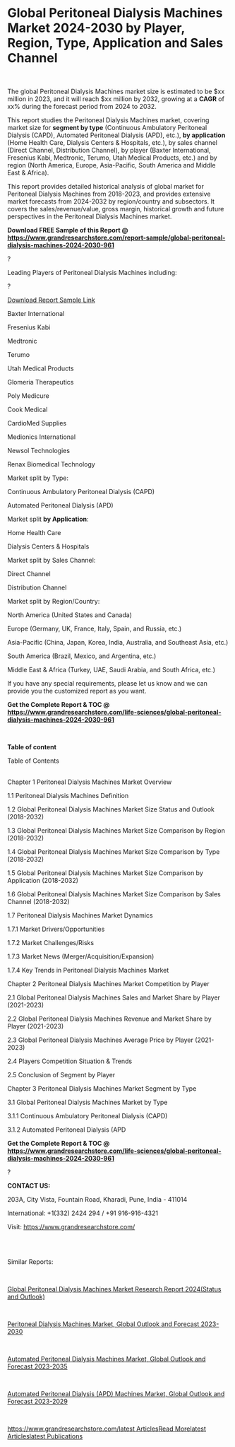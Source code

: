 <h1>Global Peritoneal Dialysis Machines Market 2024-2030 by Player, Region, Type, Application and Sales Channel</h1><br/><p>The global Peritoneal Dialysis Machines market size is estimated to be $xx million in 2023, and it will reach $xx million by 2032, growing at a <strong>CAGR</strong> of xx% during the forecast period from 2024 to 2032.</p>
 
 
 
 <p>This report studies the Peritoneal Dialysis Machines market, covering market size for <strong>segment by type</strong> (Continuous Ambulatory Peritoneal Dialysis (CAPD), Automated Peritoneal Dialysis (APD), etc.), <strong>by application</strong> (Home Health Care, Dialysis Centers & Hospitals, etc.), by sales channel (Direct Channel, Distribution Channel), by player (Baxter International, Fresenius Kabi, Medtronic, Terumo, Utah Medical Products, etc.) and by region (North America, Europe, Asia-Pacific, South America and Middle East & Africa).</p>
 
 
 
 <p>This report provides detailed historical analysis of global market for Peritoneal Dialysis Machines from 2018-2023, and provides extensive market forecasts from 2024-2032 by region/country and subsectors. It covers the sales/revenue/value, gross margin, historical growth and future perspectives in the Peritoneal Dialysis Machines market.</p>
 
 
 
 <div><b>Download FREE Sample of this Report @ <a href="https://www.grandresearchstore.com/report-sample/global-peritoneal-dialysis-machines-2024-2030-961">https://www.grandresearchstore.com/report-sample/global-peritoneal-dialysis-machines-2024-2030-961</a></b></div>
 
 
 
 <p>? </p>
 
 
 
 <p>Leading Players of Peritoneal Dialysis Machines including:</p>
 
 
 
 <p>? </p>
 
 
 
 <p><a href="https://www.grandresearchstore.com/mr-admin/report-sample/global-peritoneal-dialysis-machines-2024-2030-961">Download Report Sample Link</a></p>
 
 
 
 <p>Baxter International</p>
 
 
 
 <p>Fresenius Kabi</p>
 
 
 
 <p>Medtronic</p>
 
 
 
 <p>Terumo</p>
 
 
 
 <p>Utah Medical Products</p>
 
 
 
 <p>Glomeria Therapeutics</p>
 
 
 
 <p>Poly Medicure</p>
 
 
 
 <p>Cook Medical</p>
 
 
 
 <p>CardioMed Supplies</p>
 
 
 
 <p>Medionics International</p>
 
 
 
 <p>Newsol Technologies</p>
 
 
 
 <p>Renax Biomedical Technology</p>
 
 
 
 <p>Market split by Type:</p>
 
 
 
 <p>Continuous Ambulatory Peritoneal Dialysis (CAPD)</p>
 
 
 
 <p>Automated Peritoneal Dialysis (APD)</p>
 
 
 
 <p>Market split <strong>by Application</strong>:</p>
 
 
 
 <p>Home Health Care</p>
 
 
 
 <p>Dialysis Centers & Hospitals</p>
 
 
 
 <p>Market split by Sales Channel:</p>
 
 
 
 <p>Direct Channel</p>
 
 
 
 <p>Distribution Channel</p>
 
 
 
 <p>Market split by Region/Country:</p>
 
 
 
 <p>North America (United States and Canada)</p>
 
 
 
 <p>Europe (Germany, UK, France, Italy, Spain, and Russia, etc.)</p>
 
 
 
 <p>Asia-Pacific (China, Japan, Korea, India, Australia, and Southeast Asia, etc.)</p>
 
 
 
 <p>South America (Brazil, Mexico, and Argentina, etc.)</p>
 
 
 
 <p>Middle East & Africa (Turkey, UAE, Saudi Arabia, and South Africa, etc.)</p>
 
 
 
 <p>If you have any special requirements, please let us know and we can provide you the customized report as you want.</p>
 
 
 
 <div><b>Get the Complete Report & TOC @ <a href="https://www.grandresearchstore.com/life-sciences/global-peritoneal-dialysis-machines-2024-2030-961">https://www.grandresearchstore.com/life-sciences/global-peritoneal-dialysis-machines-2024-2030-961</a></b></div>
 
 
 
 <p><br />
 
 <b>Table of content</b></p>
 
 
 
 <p>Table of Contents<br />
 
 <br />
 
 Chapter 1 Peritoneal Dialysis Machines Market Overview<br />
 
 1.1 Peritoneal Dialysis Machines Definition<br />
 
 1.2 Global Peritoneal Dialysis Machines Market Size Status and Outlook (2018-2032)<br />
 
 1.3 Global Peritoneal Dialysis Machines Market Size Comparison by Region (2018-2032)<br />
 
 1.4 Global Peritoneal Dialysis Machines Market Size Comparison by Type (2018-2032)<br />
 
 1.5 Global Peritoneal Dialysis Machines Market Size Comparison by Application (2018-2032)<br />
 
 1.6 Global Peritoneal Dialysis Machines Market Size Comparison by Sales Channel (2018-2032)<br />
 
 1.7 Peritoneal Dialysis Machines Market Dynamics<br />
 
 1.7.1 Market Drivers/Opportunities<br />
 
 1.7.2 Market Challenges/Risks<br />
 
 1.7.3 Market News (Merger/Acquisition/Expansion)<br />
 
 1.7.4 Key Trends in Peritoneal Dialysis Machines Market<br />
 
 Chapter 2 Peritoneal Dialysis Machines Market Competition by Player<br />
 
 2.1 Global Peritoneal Dialysis Machines Sales and Market Share by Player (2021-2023)<br />
 
 2.2 Global Peritoneal Dialysis Machines Revenue and Market Share by Player (2021-2023)<br />
 
 2.3 Global Peritoneal Dialysis Machines Average Price by Player (2021-2023)<br />
 
 2.4 Players Competition Situation & Trends<br />
 
 2.5 Conclusion of Segment by Player<br />
 
 Chapter 3 Peritoneal Dialysis Machines Market Segment by Type<br />
 
 3.1 Global Peritoneal Dialysis Machines Market by Type<br />
 
 3.1.1 Continuous Ambulatory Peritoneal Dialysis (CAPD)<br />
 
 3.1.2 Automated Peritoneal Dialysis (APD</p>
 
 
 
 <div><b>Get the Complete Report & TOC @ <a href="https://www.grandresearchstore.com/life-sciences/global-peritoneal-dialysis-machines-2024-2030-961">https://www.grandresearchstore.com/life-sciences/global-peritoneal-dialysis-machines-2024-2030-961</a></b></div>
 
 
 
 <p>? </p>
 
 
 
 <p><b>CONTACT US:</b><br />
 
 203A, City Vista, Fountain Road, Kharadi, Pune, India - 411014<br />
 
 International: +1(332) 2424 294 / +91 916-916-4321<br />
 
 Visit: <a href="https://www.grandresearchstore.com/">https://www.grandresearchstore.com/</a><br />
 
 <br />
 
 <br />
 
 Similar Reports:<br />
 
 <br />
 
 <a href="https://www.grandresearchstore.com/life-sciences/global-peritoneal-dialysis-machines-2024-267">Global Peritoneal Dialysis Machines Market Research Report 2024(Status and Outlook)</a><br />
 
 <br />
 
 <a href="https://www.grandresearchstore.com/life-sciences/global-peritoneal-dialysis-machines-forecast-2023-2030-89">Peritoneal Dialysis Machines Market, Global Outlook and Forecast 2023-2030</a><br />
 
 <br />
 
 <a href="https://www.grandresearchstore.com/life-sciences/global-automated-peritoneal-dialysis-machines-forecast-2023-2035-698">Automated Peritoneal Dialysis Machines Market, Global Outlook and Forecast 2023-2035</a><br />
 
 <br />
 
 <a href="https://www.grandresearchstore.com/life-sciences/global-automated-peritoneal-dialysis-machines-forecast-2023-2029-294">Automated Peritoneal Dialysis (APD) Machines Market, Global Outlook and Forecast 2023-2029</a><br />
 
 <br />
 
 <a href="https://gyeongbokgung.com">https://www.grandresearchstore.com/</a><a href="https://hallyeomaritime.com">latest Articles</a><a href="https://jingwansa.com">Read More</a><a href="https://nguoiviet.jp/">latest Articles</a><a href="https://www.intelmarketresearch.com/">latest Publications</a></p>